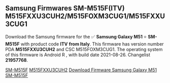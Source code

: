 <h2>Samsung Firmwares SM-M515F(ITV) M515FXXU3CUH2/M515FOXM3CUG1/M515FXXU3CUG1</h2>
Download the Samsung firmware for the ✅ <strong>Samsung Galaxy M51 </strong> ⭐ <strong>SM-M515F</strong> with product code <strong>ITV</strong> <strong> from Italy</strong>. This firmware has version number PDA <strong>M515FXXU3CUH2</strong> and CSC M515FOXM3CUG1. The operating system of this firmware is Android R , with build date 2021-08-26. Changelist <strong>21957768</strong>.


[SM-M515F](https://samfirm.shop/samsung/model/SM-M515F)
[M515FXXU3CUH2](https://samfirm.shop/samsung/pda/M515FXXU3CUH2)
[Download Firmware Samsung Galaxy M51 SM-M515F](https://samfirm.shop/samsung/firmware/453208)
